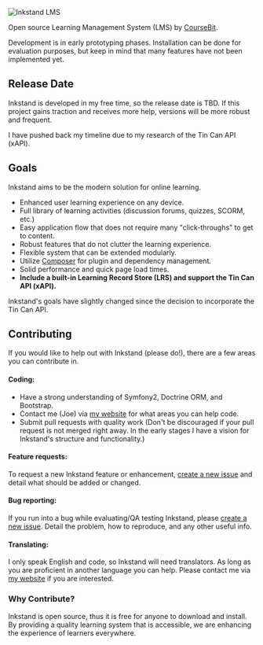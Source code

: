 ![Inkstand LMS](https://cloud.githubusercontent.com/assets/3340747/9319889/109a867a-4519-11e5-91a8-189ee57ec872.png)

Open source Learning Management System (LMS) by [CourseBit].

Development is in early prototyping phases. Installation can be done for evaluation purposes, but keep in mind that many features have not been implemented yet.

## Release Date

Inkstand is developed in my free time, so the release date is TBD. If this project gains traction and receives more help, versions will be more robust and frequent.

I have pushed back my timeline due to my research of the Tin Can API (xAPI). 

## Goals

Inkstand aims to be the modern solution for online learning. 

 - Enhanced user learning experience on any device.
 - Full library of learning activities (discussion forums, quizzes, SCORM, etc.)
 - Easy application flow that does not require many "click-throughs" to get to content.
 - Robust features that do not clutter the learning experience.
 - Flexible system that can be extended modularly.
 - Utilize [Composer] for plugin and dependency management.
 - Solid performance and quick page load times. 
 - **Include a built-in Learning Record Store (LRS) and support the Tin Can API (xAPI).** 

Inkstand's goals have slightly changed since the decision to incorporate the Tin Can API.
 
## Contributing

If you would like to help out with Inkstand (please do!), there are a few areas you can contribute in.

#### Coding:
 - Have a strong understanding of Symfony2, Doctrine ORM, and Bootstrap.
 - Contact me (Joe) via [my website] for what areas you can help code.
 - Submit pull requests with quality work (Don't be discouraged if your pull request is not merged right away. In the early stages I have a vision for Inkstand's structure and functionality.)

#### Feature requests:
To request a new Inkstand feature or enhancement, [create a new issue] and detail what should be added or changed.

#### Bug reporting:
If you run into a bug while evaluating/QA testing Inkstand, please [create a new issue]. Detail the problem, how to reproduce, and any other useful info.

#### Translating:
I only speak English and code, so Inkstand will need translators. As long as you are proficient in another language you can help. Please contact me via [my website] if you are interested.

### Why Contribute?
Inkstand is open source, thus it is free for anyone to download and install. By providing a quality learning system that is accessible, we are enhancing the experience of learners everywhere.


[composer]:https://getcomposer.org/
[coursebit]:http://www.coursebit.net/
[my website]:http://www.coursebit.net/contact-us/
[create a new issue]:https://github.com/CourseBit/Inkstand/issues
